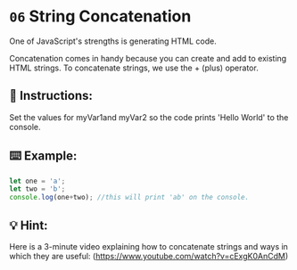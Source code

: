 # `06` String Concatenation
One of JavaScript's strengths is generating HTML code.

Concatenation comes in handy because you can create and add to existing HTML strings. To concatenate strings, we use the + (plus) operator.

## 📝 Instructions:
Set the values for myVar1and myVar2 so the code prints 'Hello World' to the console.

## ⌨️ Example:
```Javascript
let one = 'a';
let two = 'b';
console.log(one+two); //this will print 'ab' on the console.
```

## 💡 Hint:
Here is a 3-minute video explaining how to concatenate strings and ways in which they are useful: (https://www.youtube.com/watch?v=cExgK0AnCdM)